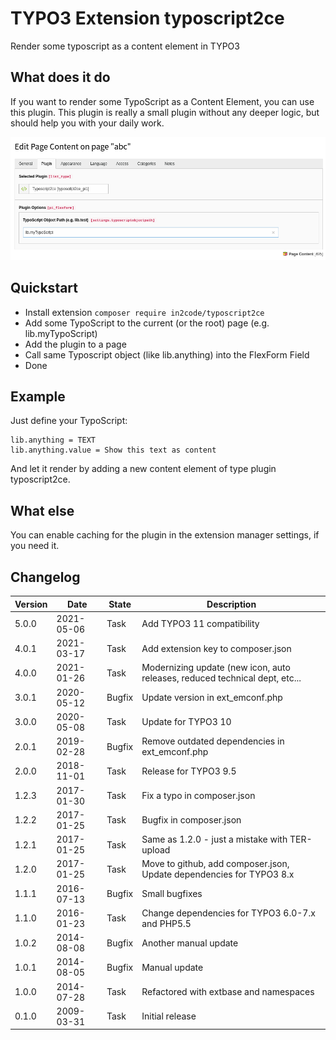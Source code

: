 # TYPO3 Extension typoscript2ce
Render some typoscript as a content element in TYPO3


## What does it do

If you want to render some TypoScript as a Content Element, you can use this plugin.
This plugin is really a small plugin without any deeper logic, but should help you with your daily work.

![Plugin example](Documentation/Images/screenshot_backend_tt_content.png "Example plugin")


## Quickstart

- Install extension `composer require in2code/typoscript2ce`
- Add some TypoScript to the current (or the root) page (e.g. lib.myTypoScript)
- Add the plugin to a page
- Call same Typoscript object (like lib.anything) into the FlexForm Field
- Done


## Example

Just define your TypoScript: 

```
lib.anything = TEXT
lib.anything.value = Show this text as content
```

And let it render by adding a new content element of type plugin typoscript2ce.


## What else

You can enable caching for the plugin in the extension manager settings, if you need it.

## Changelog

| Version    | Date       | State      | Description                                                                  |
| ---------- | ---------- | ---------- | ---------------------------------------------------------------------------- |
| 5.0.0      | 2021-05-06 | Task       | Add TYPO3 11 compatibility                                                   |
| 4.0.1      | 2021-03-17 | Task       | Add extension key to composer.json                                           |
| 4.0.0      | 2021-01-26 | Task       | Modernizing update (new icon, auto releases, reduced technical dept, etc...  |
| 3.0.1      | 2020-05-12 | Bugfix     | Update version in ext_emconf.php                                             |
| 3.0.0      | 2020-05-08 | Task       | Update for TYPO3 10                                                          |
| 2.0.1      | 2019-02-28 | Bugfix     | Remove outdated dependencies in ext_emconf.php                               |
| 2.0.0      | 2018-11-01 | Task       | Release for TYPO3 9.5                                                        |
| 1.2.3      | 2017-01-30 | Task       | Fix a typo in composer.json                                                  |
| 1.2.2      | 2017-01-25 | Task       | Bugfix in composer.json                                                      |
| 1.2.1      | 2017-01-25 | Task       | Same as 1.2.0 - just a mistake with TER-upload                               |
| 1.2.0      | 2017-01-25 | Task       | Move to github, add composer.json, Update dependencies for TYPO3 8.x         |
| 1.1.1      | 2016-07-13 | Bugfix     | Small bugfixes                                                               |
| 1.1.0      | 2016-01-23 | Task       | Change dependencies for TYPO3 6.0-7.x and PHP5.5                             |
| 1.0.2      | 2014-08-08 | Bugfix     | Another manual update                                                        |
| 1.0.1      | 2014-08-05 | Bugfix     | Manual update                                                                |
| 1.0.0      | 2014-07-28 | Task       | Refactored with extbase and namespaces                                       |
| 0.1.0      | 2009-03-31 | Task       | Initial release                                                              |
